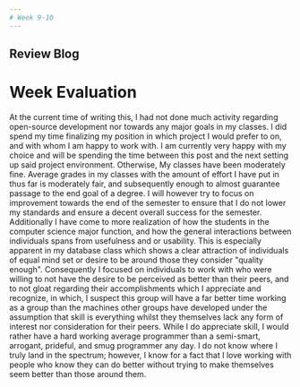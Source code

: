 ```yaml
---
# Week 9-10
---
```

## Review Blog

# Week Evaluation

At the current time of writing this, I had not done much activity regarding open-source development nor towards any major goals in my classes. 
I did spend my time finalizing my position in which project I would prefer to on, and with whom I am happy to work with. I am currently very happy with my choice and will be spending the time between this post and the next setting up said project environment.
Otherwise, My classes have been moderately fine. Average grades in my classes with the amount of effort I have put in thus far is moderately fair, and subsequently enough to almost guarantee passage to the end goal of a degree. I will however try to focus on improvement towards the end of the semester to ensure that I do not lower my standards and ensure a decent overall success for the semester. 
Additionally I have come to more realization of how the students in the computer science major function, and how the general interactions between individuals spans from usefulness and or usability. This is especially apparent in my database class which shows a clear attraction of individuals of equal mind set or desire to be around those they consider "quality enough". Consequently I focused on individuals to work with who were willing to not have the desire to be perceived as better than their peers, and to not gloat regarding their accomplishments which I appreciate and recognize, in which, I suspect this group will have a far better time working as a group than the machines other groups have developed under the assumption that skill is everything whilst they themselves lack any form of interest nor consideration for their peers. While I do appreciate skill, I would rather have a hard working average programmer than a semi-smart, arrogant, prideful, and smug programmer any day. I do not know where I truly land in the spectrum; however, I know for a fact that I love working with people who know they can do better without trying to make themselves seem better than those around them. 
